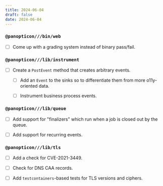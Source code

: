 ```yaml
---
title: 2024-06-04
draft: false
date: 2024-06-04
---
```


### `@panopticon///bin/web`

- [ ] Come up with a grading system instead of binary pass/fail.

### `@panopticon///lib/instrument`

- [ ] Create a `PostEvent` method that creates arbitrary events.

    - [ ] Add an `Event` to the sinks so to differentiate them from more o11y-oriented data.

    - [ ] Instrument business process events.

### `@panopticon///lib/queue`

- [ ] Add support for "finalizers" which run when a job is closed out by the queue.

- [ ] Add support for recurring events.

### `@panopticon///lib/tls`

- [ ] Add a check for CVE-2021-3449.

- [ ] Check for DNS CAA records.

- [ ] Add `testcontainers`-based tests for TLS versions and ciphers.

